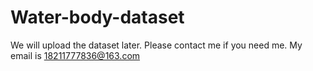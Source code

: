 # Water-body-dataset
We will upload the dataset later.
Please contact me if you need me. My email is 18211777836@163.com
